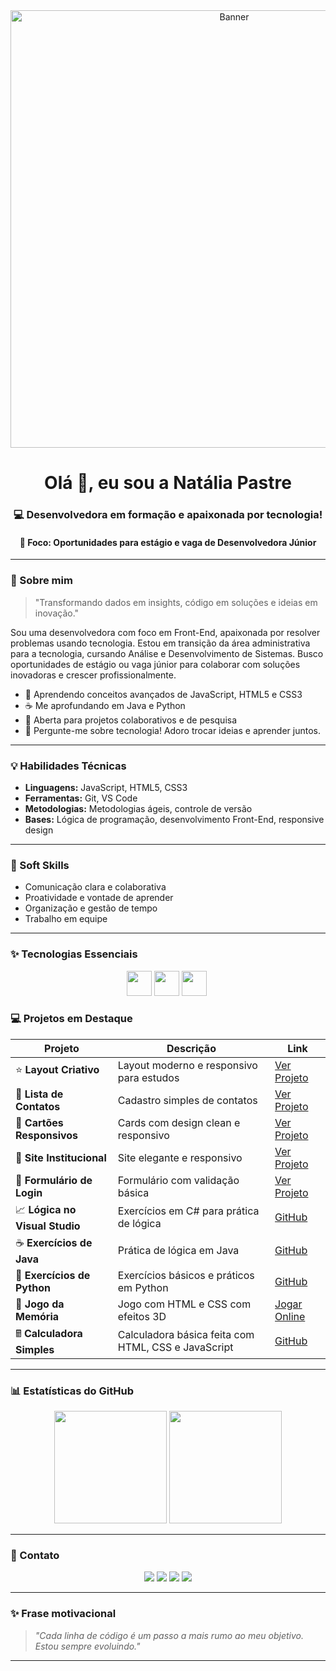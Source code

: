 <div align="center">
  <img src='https://i.postimg.cc/1RWRN5z2/Chat-GPT-Image-14-de-jun-de-2025-19-27-44.png' border='0' alt='Banner' width="700" />
</div>

<h1 align="center">Olá 👋, eu sou a Natália Pastre</h1>
<h3 align="center">💻 Desenvolvedora em formação e apaixonada por tecnologia!</h3>
<h4 align="center">🎯 Foco: Oportunidades para estágio e vaga de Desenvolvedora Júnior</h4>

---

### 🚀 Sobre mim

> "Transformando dados em insights, código em soluções e ideias em inovação."

Sou uma desenvolvedora com foco em Front-End, apaixonada por resolver problemas usando tecnologia. Estou em transição da área administrativa para a tecnologia, cursando Análise e Desenvolvimento de Sistemas. Busco oportunidades de estágio ou vaga júnior para colaborar com soluções inovadoras e crescer profissionalmente.

- 🌟 Aprendendo conceitos avançados de JavaScript, HTML5 e CSS3
- ☕ Me aprofundando em Java e Python
- 👥 Aberta para projetos colaborativos e de pesquisa
- 💬 Pergunte-me sobre tecnologia! Adoro trocar ideias e aprender juntos.

---

### 💡 Habilidades Técnicas

- **Linguagens:** JavaScript, HTML5, CSS3
- **Ferramentas:** Git, VS Code  
- **Metodologias:** Metodologias ágeis, controle de versão  
- **Bases:** Lógica de programação, desenvolvimento Front-End, responsive design

---

### 🤝 Soft Skills

- Comunicação clara e colaborativa  
- Proatividade e vontade de aprender  
- Organização e gestão de tempo  
- Trabalho em equipe  

---

### ✨ Tecnologias Essenciais

<p align="center">
  <img src="https://cdn.jsdelivr.net/gh/devicons/devicon/icons/javascript/javascript-original.svg" width="40" height="40"/>
  <img src="https://cdn.jsdelivr.net/gh/devicons/devicon/icons/html5/html5-original.svg" width="40" height="40"/>
  <img src="https://cdn.jsdelivr.net/gh/devicons/devicon/icons/css3/css3-original.svg" width="40" height="40"/>
  <img

---

### 💻 Projetos em Destaque

| Projeto               | Descrição                               | Link                                                                                 |
|----------------------|---------------------------------------|--------------------------------------------------------------------------------------|
| ⭐ **Layout Criativo**      | Layout moderno e responsivo para estudos       | [Ver Projeto](https://natipastre.github.io/Projeto1--LayoutCriativo/)                |
| 💇 **Lista de Contatos**   | Cadastro simples de contatos                    | [Ver Projeto](https://natipastre.github.io/Projeto-2---Lista-de-Contatos/)           |
| 🧹 **Cartões Responsivos** | Cards com design clean e responsivo             | [Ver Projeto](https://natipastre.github.io/Projeto-3-Cards---Layout-Responsivo/)     |
| 🏢 **Site Institucional**  | Site elegante e responsivo                      | [Ver Projeto](https://natipastre.github.io/Projeto-4---Front-End-Aprenser/)          |
| 🔐 **Formulário de Login** | Formulário com validação básica                 | [Ver Projeto](https://natipastre.github.io/Login-form/)                              |
| 📈 **Lógica no Visual Studio** | Exercícios em C# para prática de lógica          | [GitHub](https://github.com/natipastre/Exerc-cio-L-gica-de-Programa-o)               |
| ☕ **Exercícios de Java**   | Prática de lógica em Java                        | [GitHub](https://github.com/natipastre/Exerc-cios-de-Java)                          |
| 🐍 **Exercícios de Python**| Exercícios básicos e práticos em Python         | [GitHub](https://github.com/natipastre/Exerc-cios-de-Python)                        |
| 🧠 **Jogo da Memória**     | Jogo com HTML e CSS com efeitos 3D              | [Jogar Online](https://natipastre.github.io/Jogo-da-memoria/)                       |
| 🖩 **Calculadora Simples** | Calculadora básica feita com HTML, CSS e JavaScript | [GitHub](https://github.com/natipastre/calculadora-simples) | [Demo Online](https://natipastre.github.io/Calculadora---js-/) |


---

### 📊 Estatísticas do GitHub

<p align="center">
  <img height="180em" src="https://github-readme-stats.vercel.app/api?username=natipastre&show_icons=true&theme=radical"/>
  <img height="180em" src="https://github-readme-stats.vercel.app/api/top-langs/?username=natipastre&layout=compact&langs_count=7&theme=radical"/>
</p>

---

### 💌 Contato

<p align="center">
  <a href="https://www.linkedin.com/in/natalia-pastre/" target="_blank"><img src="https://img.shields.io/badge/LinkedIn-0077B5?style=for-the-badge&logo=linkedin&logoColor=white"/></a>
  <a href="mailto:natalia.pastre@yahoo.com.br"><img src="https://img.shields.io/badge/Email-D14836?style=for-the-badge&logo=gmail&logoColor=white"/></a>
  <a href="https://stackoverflow.com/users/" target="_blank"><img src="https://img.shields.io/badge/Stackoverflow-F48024?style=for-the-badge&logo=stackoverflow&logoColor=white"/></a>
  <a href="https://www.kaggle.com/" target="_blank"><img src="https://img.shields.io/badge/Kaggle-20BEFF?style=for-the-badge&logo=kaggle&logoColor=white"/></a>
</p>

---

### ✨ Frase motivacional

> _"Cada linha de código é um passo a mais rumo ao meu objetivo. Estou sempre evoluindo."_

---
